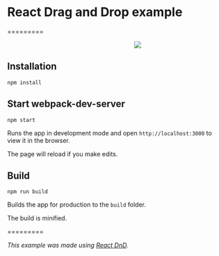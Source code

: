 # React Drag and Drop example
=========

<p align="center" style="width: 600px">
  <img src="http://i.imgur.com/mEmOD52.gif">
</p>

## Installation
```
npm install
```


## Start webpack-dev-server
```
npm start
```

Runs the app in development mode and open `http://localhost:3000` to view it in the browser.

The page will reload if you make edits.

## Build
```
npm run build
```

Builds the app for production to the `build` folder.

The build is minified.

=========

_This example was made using [React DnD](https://github.com/gaearon/react-dnd/blob/master/README.md)._
